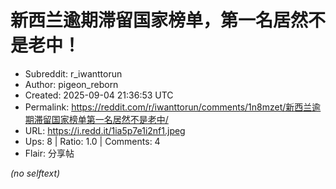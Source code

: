 # 新西兰逾期滞留国家榜单，第一名居然不是老中！

- Subreddit: r_iwanttorun
- Author: pigeon_reborn
- Created: 2025-09-04 21:36:53 UTC
- Permalink: https://reddit.com/r/iwanttorun/comments/1n8mzet/新西兰逾期滞留国家榜单第一名居然不是老中/
- URL: https://i.redd.it/1ia5p7e1i2nf1.jpeg
- Ups: 8 | Ratio: 1.0 | Comments: 4
- Flair: 分享帖

_(no selftext)_
